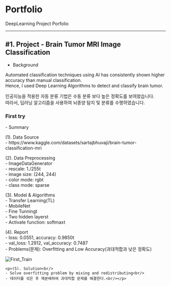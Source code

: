 # Portfolio
DeepLearning Project Porfolio

***
<h2>#1. Project - Brain Tumor MRI Image Classification</h2> 

- Background
<p>Automated classification techniques using AI has consistently shown higher accuracy than manual classification.<br/>
  Hence, I used Deep Learning Algorithms to detect and classify brain tumor.</p>
<p>인공지능을 적용한 자동 분류 기법은 수동 분류 보다 높은 정확도를 보여왔습니다.<br/>
  따라서, 딥러닝 알고리즘을 사용하여 뇌종양 탐지 및 분류를 수행하였습니다.<p>

<h3>First try</h3>
- Summary
	<p>(1). Data Source<br/>
		- https://www.kaggle.com/datasets/sartajbhuvaji/brain-tumor-classification-mri</p>
	<p>(2). Data Preprocessing<br/>
		- ImageDataGenerator<br/>
      		- rescale: 1./255t<br/>
      		- image size: (244, 244)<br/>
      		- color mode: rgbt<br/>
	  	- class mode: sparse<br/></p>
	<p>(3). Model & Algorithms<br/>
	  	- Transfer Learning(TL)<br/>
      	  	        - MobileNet<br/>
	  	- Fine Tunningt<br/>
		 	- Two hidden layerst<br/>
      		        - Activate function: softmaxt<br/></p>
	<p>(4). Report<br/>
    	- loss: 0.0551, accuracy: 0.9850t<br/>
	- val_loss: 1.2912, val_accuracy: 0.7487<br/>
	- Problems(문제): Overfitting and Low Accuracy(과대적합과 낮은 정확도)<br/></p>
 
![First_Train](https://github.com/kkyukkyu99/Portfolio/blob/main/First_Train.png)

	<p>(5). Solution<br/>
	- Solve overfitting problem by mixing and redistributing<br/>
	- 데이터를 섞은 후 재분배하여 과대적합 문제를 해결한다.<br/></p>
